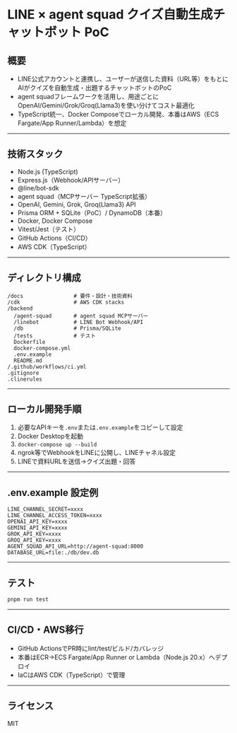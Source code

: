 # LINE × agent squad クイズ自動生成チャットボット PoC

## 概要

- LINE公式アカウントと連携し、ユーザーが送信した資料（URL等）をもとにAIがクイズを自動生成・出題するチャットボットのPoC
- agent squadフレームワークを活用し、用途ごとにOpenAI/Gemini/Grok/Groq(Llama3)を使い分けてコスト最適化
- TypeScript統一、Docker Composeでローカル開発、本番はAWS（ECS Fargate/App Runner/Lambda）を想定

---

## 技術スタック

- Node.js (TypeScript)
- Express.js（Webhook/APIサーバー）
- @line/bot-sdk
- agent squad（MCPサーバー TypeScript拡張）
- OpenAI, Gemini, Grok, Groq(Llama3) API
- Prisma ORM + SQLite（PoC）/ DynamoDB（本番）
- Docker, Docker Compose
- Vitest/Jest（テスト）
- GitHub Actions（CI/CD）
- AWS CDK（TypeScript）

---

## ディレクトリ構成

```
/docs                # 要件・設計・技術資料
/cdk                 # AWS CDK stacks
/backend
  /agent-squad       # agent squad MCPサーバー
  /linebot           # LINE Bot Webhook/API
  /db                # Prisma/SQLite
  /tests             # テスト
  Dockerfile
  docker-compose.yml
  .env.example
  README.md
/.github/workflows/ci.yml
.gitignore
.clinerules
```

---

## ローカル開発手順

1. 必要なAPIキーを`.env`または`.env.example`をコピーして設定
2. Docker Desktopを起動
3. `docker-compose up --build`
4. ngrok等でWebhookをLINEに公開し、LINEチャネル設定
5. LINEで資料URLを送信→クイズ出題・回答

---

## .env.example 設定例

```
LINE_CHANNEL_SECRET=xxxx
LINE_CHANNEL_ACCESS_TOKEN=xxxx
OPENAI_API_KEY=xxxx
GEMINI_API_KEY=xxxx
GROK_API_KEY=xxxx
GROQ_API_KEY=xxxx
AGENT_SQUAD_API_URL=http://agent-squad:8000
DATABASE_URL=file:./db/dev.db
```

---

## テスト

```sh
pnpm run test
```

---

## CI/CD・AWS移行

- GitHub ActionsでPR時にlint/test/ビルド/カバレッジ
- 本番はECR→ECS Fargate/App Runner or Lambda（Node.js 20.x）へデプロイ
- IaCはAWS CDK（TypeScript）で管理

---

## ライセンス

MIT
